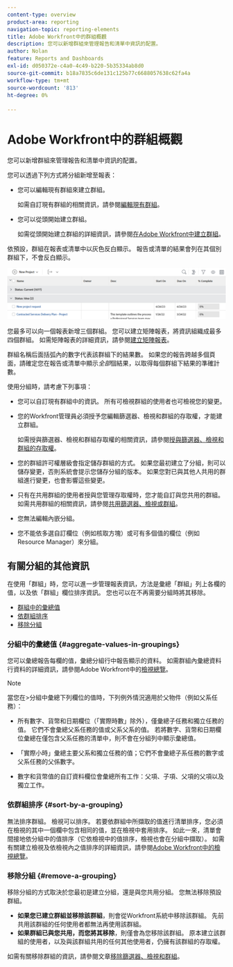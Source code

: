 ```yaml
---
content-type: overview
product-area: reporting
navigation-topic: reporting-elements
title: Adobe Workfront中的群組概觀
description: 您可以新增群組來管理報告和清單中資訊的配置。
author: Nolan
feature: Reports and Dashboards
exl-id: d050372e-c4a0-4c49-b220-5b35334ab8d0
source-git-commit: b18a7835c6de131c125b77c6688057638c62fa4a
workflow-type: tm+mt
source-wordcount: '813'
ht-degree: 0%

---
```


# Adobe Workfront中的群組概觀

<!-- Audited: 11/2024 -->

<!--(NOTE: This article was supposed to be replaced by "Groupings overview", but decided to keep this here because this is linked in too many places. "Create groupings" and "Edit existing groupings" have been added also (with videos) to replace portions of the old content here.)-->

您可以新增群組來管理報告和清單中資訊的配置。

您可以透過下列方式將分組新增至報表：

* 您可以編輯現有群組來建立群組。

  如需自訂現有群組的相關資訊，請參閱[編輯現有群組](../../../reports-and-dashboards/reports/reporting-elements/edit-existing-groupings.md)。

* 您可以從頭開始建立群組。

  如需從頭開始建立群組的詳細資訊，請參閱[在Adobe Workfront中建立群組](../../../reports-and-dashboards/reports/reporting-elements/create-groupings.md)。

依預設，群組在報表或清單中以灰色反白顯示。 報告或清單的結果會列在其個別群組下，不會反白顯示。

![群組範例](assets/grouping-example-blue.png)

您最多可以向一個報表新增三個群組。 您可以建立矩陣報表，將資訊組織成最多四個群組。 如需矩陣報表的詳細資訊，請參閱[建立矩陣報表](../../../reports-and-dashboards/reports/creating-and-managing-reports/create-matrix-report.md)。

群組名稱后面括弧內的數字代表該群組下的結果數。 如果您的報告跨越多個頁面，請確定您在報告或清單中顯示&#x200B;*全部*&#x200B;個結果，以取得每個群組下結果的準確計數。

使用分組時，請考慮下列事項：

* 您可以自訂現有群組中的資訊。 所有可檢視群組的使用者也可檢視您的變更。
* 您的Workfront管理員必須授予您編輯篩選器、檢視和群組的存取權，才能建立群組。

  如需授與篩選器、檢視和群組存取權的相關資訊，請參閱[授與篩選器、檢視和群組的存取權](../../../administration-and-setup/add-users/configure-and-grant-access/grant-access-fvg.md)。

* 您的群組許可權層級會指定儲存群組的方式。 如果您最初建立了分組，則可以儲存變更，否則系統會提示您儲存分組的版本。 如果您對已與其他人共用的群組進行變更，也會影響這些變更。
* 只有在共用群組的使用者授與您管理存取權時，您才能自訂與您共用的群組。 如需共用群組的相關資訊，請參閱[共用篩選器、檢視或群組](../../../reports-and-dashboards/reports/reporting-elements/share-filter-view-grouping.md)。
* 您無法編輯內嵌分組。
* 您不能依多選自訂欄位（例如核取方塊）或可有多個值的欄位（例如Resource Manager）來分組。

## 有關分組的其他資訊

在使用「群組」時，您可以進一步管理報表資訊，方法是彙總「群組」列上各欄的值，以及依「群組」欄位排序資訊。 您也可以在不再需要分組時將其移除。

* [群組中的彙總值](#aggregate-values-in-groupings)
* [依群組排序](#sort-by-a-grouping)
* [移除分組](#remove-a-grouping)

### 分組中的彙總值 {#aggregate-values-in-groupings}

您可以彙總報告每欄的值，彙總分組行中報告顯示的資料。 如需群組內彙總資料行資料的詳細資訊，請參閱Adobe Workfront中的[檢視總覽](../../../reports-and-dashboards/reports/reporting-elements/views-overview.md)。


>[!NOTE]
>
>當您在>分組中彙總下列欄位的值時，下列例外情況適用於父物件（例如父系任務）：
>
>* 所有數字、貨幣和日期欄位（「實際時數」除外），僅彙總子任務和獨立任務的值。 它們不會彙總父系任務的值或父系父系的值。 若將數字、貨幣和日期欄位彙總在僅包含父系任務的清單中，則不會在分組列中顯示彙總值。
>
>* 「實際小時」彙總主要父系和獨立任務的值；它們不會彙總子系任務的數字或父系任務的父係數字。<!--Examples of Actual hours include Planned/Actual Labor Cost, Planned/Actual Expense Cost, Planned/Actual Cost, and Planned Hours.-->
>
>* 數字和貨幣值的自訂資料欄位會彙總所有工作：父項、子項、父項的父項以及獨立工作。


### 依群組排序 {#sort-by-a-grouping}

無法排序群組。 檢視可以排序。 若要依群組中所擷取的值進行清單排序，您必須在檢視的其中一個欄中包含相同的值，並在檢視中套用排序。 如此一來，清單會間接地依分組中的值排序（它依檢視中的值排序，檢視也會在分組中擷取）。 如需有關建立檢視及依檢視內之值排序的詳細資訊，請參閱[Adobe Workfront中的檢視總覽](../../../reports-and-dashboards/reports/reporting-elements/views-overview.md)。

### 移除分組 {#remove-a-grouping}

移除分組的方式取決於您最初是建立分組，還是與您共用分組。 您無法移除預設群組。

* **如果您已建立群組並移除該群組**，則會從Workfront系統中移除該群組。 先前共用該群組的任何使用者都無法再使用該群組。
* **如果群組已與您共用，而您將其移除**，則僅會為您移除該群組。 原本建立該群組的使用者，以及與該群組共用的任何其他使用者，仍擁有該群組的存取權。

如需有關移除群組的資訊，請參閱文章[移除篩選器、檢視和群組](../../../reports-and-dashboards/reports/reporting-elements/remove-filters-views-groupings.md)。


<!--Original note

The following exceptions apply for parent objects (for example, parent tasks) when you are aggregating values for the following fields in groupings:
All the number and currency fields except Actual Hours (for example, Planned/ Actual Labor Cost, Planned/ Actual Expense Cost, Planned/ Actual Cost, Planned Hours) aggregate only the values for the children tasks, and standalone tasks. They do not aggregate the values for the parent tasks or parents of parents.
Actual Hours aggregate the values for the main parent and the standalone tasks; they do not aggregate the numbers for the parents of parent tasks or the children tasks.
Custom data fields for number and currency values aggregate all tasks: parents, children, parents of parents, and standalone tasks.

-->
